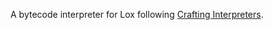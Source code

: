 A bytecode interpreter for Lox following [Crafting Interpreters](https://craftinginterpreters.com/).
